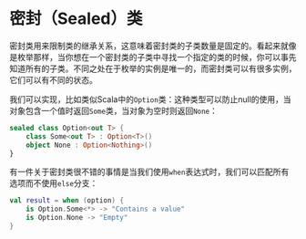 # 密封（Sealed）类

密封类用来限制类的继承关系，这意味着密封类的子类数量是固定的。看起来就像是枚举那样，当你想在一个密封类的子类中寻找一个指定的类的时候，你可以事先知道所有的子类。不同之处在于枚举的实例是唯一的，而密封类可以有很多实例，它们可以有不同的状态。

我们可以实现，比如类似Scala中的`Option`类：这种类型可以防止null的使用，当对象包含一个值时返回`Some`类，当对象为空时则返回`None`：

```kotlin
sealed class Option<out T> {
    class Some<out T> : Option<T>()
    object None : Option<Nothing>()
}
```

有一件关于密封类很不错的事情是当我们使用`when`表达式时，我们可以匹配所有选项而不使用`else`分支：

```kotlin
val result = when (option) {
    is Option.Some<*> -> "Contains a value"
    is Option.None -> "Empty"
}
```


